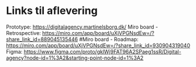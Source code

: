 # Links til aflevering
Prototype:
https://digitalagency.martinelsborg.dk/
Miro board - Retrospective:
https://miro.com/app/board/uXjVPGNsdEw=/?share_link_id=889045135446
#Miro board - Roadmap:
https://miro.com/app/board/uXjVPGNsdEw=/?share_link_id=930904319040
Figma:
https://www.figma.com/proto/gklWj9FAT96A2SPaeg1ssR/Digital-agency?node-id=1%3A2&starting-point-node-id=1%3A2
